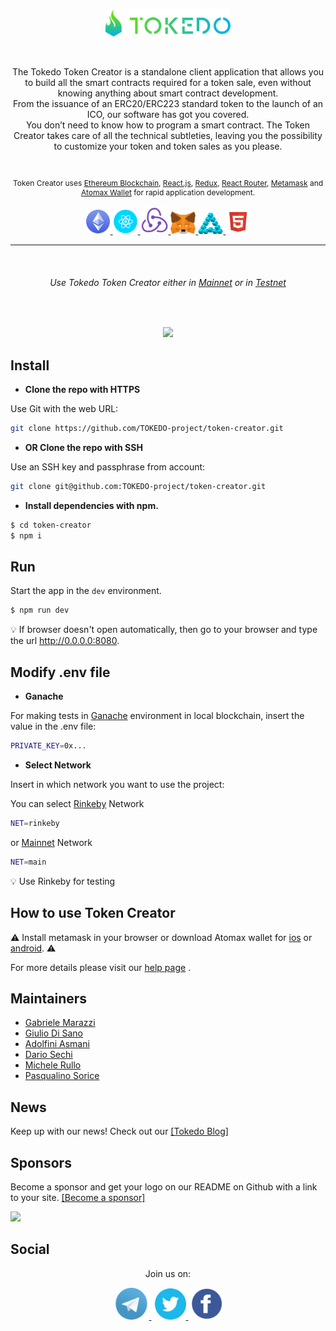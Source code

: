 
<div>
 <p align="center">
<a href="https://tokedo.io/" target="_blank">
<img src="./src/client/assets/images/ReadmeGithubIcons/Tokedo-icon-logo.svg" width="200px" />
</a>
</p>
</div>


<br>
<p align="center">
The Tokedo Token Creator is a standalone client application that allows you to build all the smart contracts required for a token sale, even without knowing anything about smart contract development.
<br/>
From the issuance of an ERC20/ERC223 standard token to the launch of an ICO, our software has got you covered.
<br/>
You don’t need to know how to program a smart contract. The Token Creator takes care of all the technical subtleties, leaving you the possibility to customize your token and  token sales as you please.
</p>


<br>
<p align="center" style="font-size: 12px;">
Token Creator uses 
<a href="https://www.ethereum.org/" target="_blank">Ethereum Blockchain</a>, 
<a href="https://reactjs.org/" target="_blank">React.js</a>,
<a href="https://redux.js.org/" target="_blank">Redux</a>, 
<a href="https://github.com/reactjs/react-router">React Router</a>, 
<a href="https://metamask.io/" target="_blank">Metamask</a> and 
<a href="https://atomax.io/" target="_blank">Atomax Wallet</a> 
for rapid application development.
</p>


<p align="center">
<a href="https://www.ethereum.org/" target="_blank">
<img width="40px" src="./src/client/assets/images/ReadmeGithubIcons/Ethereum-icon.png" />
</a>
<a  href="https://reactjs.org/" target="_blank">
<img width="40px" src="./src/client/assets/images/ReadmeGithubIcons/React-icon.png" />
</a>
<a href="https://redux.js.org/" target="_blank">
<img width="45px" src="./src/client/assets/images/ReadmeGithubIcons/Redux-icon.png" />
</a>
<a href="https://metamask.io/" target="_blank">
<img width="40px"src="./src/client/assets/images/ReadmeGithubIcons/Metamask-icon.png" />
</a>
<a href="https://atomax.io/" target="_blank">
<img width="40px" src="./src/client/assets/images/ReadmeGithubIcons/Atomax-icon.svg" />
</a>
<a href="https://html.com/" target="_blank">
<img width="40px" src="./src/client/assets/images/ReadmeGithubIcons/Html5-icon.png" />
</a>
</p>



<hr>
<br>
<h6 align="center"> 
Use Tokedo Token Creator either in 
<a href="https://creator.tokedo.io/" target="_blank">Mainnet</a> 
or in  
<a href="https://creator-test.tokedo.io" target="_blank">Testnet</a>
</h6> 
<br>

<p align="center">
  <img src="https://media.giphy.com/media/ckEDcw7cWgaDB07N5p/giphy.gif" />
</p>


## Install

- **Clone the repo with HTTPS**

Use Git with the web URL:

```bash
git clone https://github.com/TOKEDO-project/token-creator.git
```
- **OR Clone the repo with SSH**
 
Use an SSH key and passphrase from account:
```bash
git clone git@github.com:TOKEDO-project/token-creator.git
```
- **Install dependencies with npm.**

```bash
$ cd token-creator
$ npm i
```


## Run

Start the app in the `dev` environment.

```bash
$ npm run dev
```
:bulb: If browser doesn't open automatically, then go to your browser and type the url http://0.0.0.0:8080.


## Modify .env file

- **Ganache**

For making tests in <a href="https://truffleframework.com/docs/ganache/quickstart" target="_blank">Ganache</a> environment in local blockchain, insert the value in the .env file:

```bash
PRIVATE_KEY=0x...
```
- **Select Network**

Insert in which network you want to use the project:

You can select <a href="http://ethdocs.org/en/latest/network/connecting-to-the-network.html#the-ethereum-network" target="_blank">Rinkeby</a> Network
```bash
NET=rinkeby
```

or <a href="http://ethdocs.org/en/latest/network/connecting-to-the-network.html#the-ethereum-network" target="_blank">Mainnet</a> Network
```bash
NET=main
```
:bulb: Use Rinkeby for testing


## How to use Token Creator

⚠️ Install metamask in your browser or download Atomax wallet for <a href="https://itunes.apple.com/us/app/atomax-wallet-lite/id1415885195" target="_blank">ios</a> or 
<a href="https://play.google.com/store/apps/details?id=com.atomax_wallet" target="_blank">android</a>. ⚠️

For more details please visit our <a href="https://github.com/TOKEDO-project/token-creator/blob/master/README_Help.md" target="_blank">help page</a> .


## Maintainers

- <a href="https://github.com/gabrielem" target="_blank">Gabriele Marazzi</a>
- <a href="https://github.com/giuliodisano" target="_blank">Giulio Di Sano</a>
- <a href="https://github.com/ado-ado" target="_blank">Adolfini Asmani</a>
- <a href="https://github.com/Loller79" target="_blank">Dario Sechi</a>
- <a href="https://github.com/Mikepicker" target="_blank">Michele Rullo</a>
- <a href="https://github.com/linosorice" target="_blank">Pasqualino Sorice</a>


## News

Keep up with our news! Check out our <a href="https://blog.tokedo.io/" target="_blank" >[Tokedo Blog]</a>


## Sponsors

Become a sponsor and get your logo on our README on Github with a link to your site. <a href="https://t.me/tokedoproject" target="_blank" >[Become a sponsor]</a>

<a href="https://t.me/tokedoproject" target="_blank"><img src="https://opencollective.com/electron-react-boilerplate/sponsor/0/avatar.svg"></a>


## Social

<p align="center">Join us on:</p>

<p align="center">
<a href="https://t.me/tokedoproject" target="_blank">
  <img width="57px" src="./src/client/assets/images/ReadmeGithubIcons/Telegram-icon.png">
  </a>
<a href="https://twitter.com/tokedoproject" target="_blank">
  <img width="50px" style="margin-left: 5px"  src="./src/client/assets/images/ReadmeGithubIcons/Twitter-icon.png">
  </a>
 <a href="https://www.facebook.com/tokedoproject/" target="_blank">
   <img width="50px" style="margin-left: 5px"  src="./src/client/assets/images/ReadmeGithubIcons/Facebook-icon.png">
  </a>
</p>

